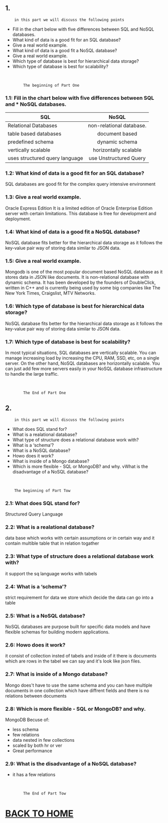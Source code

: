 ## 1.

        in this part we will discuss the following points

* Fill in the chart below with five differences between SQL and NoSQL databases.
* What kind of data is a good fit for an SQL database?
* Give a real world example.
* What kind of data is a good fit a NoSQL database?
* Give a real world example.
* Which type of database is best for hierarchical data storage?
* Which type of database is best for scalability?

<br/>

            The beginning of Part One

### 1.1: Fill in the chart below with five differences between SQL and * NoSQL databases. 

| SQL                               |  NoSQL                    | 
| ----------------------------------|:-------------------------:|
|Relational Databases               |non-relational database.   |
|table based databases              |document based             |
|predefined schema                  |dynamic schema             |
|vertically scalable                |horizontally scalable      |
|uses structured query language     |use Unstructured Query     |

### 1.2: What kind of data is a good fit for an SQL database?

SQL databases are good fit for the complex query intensive environment 

### 1.3:  Give a real world example.

Oracle Express Edition
It is a limited edition of Oracle Enterprise Edition server with certain limitations. This database is free for development and deployment.

### 1.4: What kind of data is a good fit a NoSQL database?

NoSQL database fits better for the hierarchical data storage as it follows the key-value pair way of storing data similar to JSON data.

### 1.5: Give a real world example.

Mongodb is one of the most popular document based NoSQL database as it stores data in JSON like documents. It is non-relational database with dynamic schema. It has been developed by the founders of DoubleClick, written in C++ and is currently being used by some big companies like The New York Times, Craigslist, MTV Networks.

### 1.6: Which type of database is best for hierarchical data storage? 

 NoSQL database fits better for the hierarchical data storage as it follows the key-value pair way of storing data similar to JSON data.

### 1.7: Which type of database is best for scalability?

In most typical situations, SQL databases are vertically scalable. You can manage increasing load by increasing the CPU, RAM, SSD, etc, on a single server. On the other hand, NoSQL databases are horizontally scalable. You can just add few more servers easily in your NoSQL database infrastructure to handle the large traffic.

<br/>

    
            The End of Part One

## 2.

        in this part we will discuss the following points

* What does SQL stand for?
* What is a realational database?
* What type of structure does a relational database work with?
* What is a ‘schema’?
* What is a NoSQL database?
* Howo does it work?
* What is inside of a Mongo database?
* Which is more flexible - SQL or MongoDB? and why.
vWhat is the disadvantage of a NoSQL database?

<br/>

        The beginning of Part Tow

### 2.1: What does SQL stand for?

Structured Query Language

### 2.2: What is a realational database?

data base which works with certain assumptions or in certain way and it contain multible table that in relation togather

### 2.3: What type of structure does a relational database work with?

it support the sq language works with tabels

### 2.4: What is a ‘schema’?

strict requirement for data we store which decide the data can go into a table

### 2.5: What is a NoSQL database?

NoSQL databases are purpose built for specific data models and have flexible schemas for building modern applications.

### 2.6: Howo does it work?

it consist of collection insted of tabels and inside of it there is documents which are rows in the tabel we can say and it's look like json files.

### 2.7: What is inside of a Mongo database?

Mongo does't  have to use the same schema and you can have multiple documents in one collection which have diffrent fields and there is no relations between documents

### 2.8: Which is more flexible - SQL or MongoDB? and why.

MongoDB Becuse of:
* less schema
* few relations
* data nested in few collections
* scaled by both hr or ver
* Great performance

### 2.9: What is the disadvantage of a NoSQL database?

* it has a few relations
<br/>

    
            The End of Part Tow

# [BACK TO HOME](https://jehadabuawwad.github.io/reading-notes)
